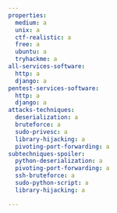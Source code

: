 ```yaml
---
properties:
  medium: a
  unix: a
  ctf-realistic: a
  free: a
  ubuntu: a
  tryhackme: a
all-services-software:
  http: a
  django: a
pentest-services-software:
  http: a
  django: a
attacks-techniques:
  deserialization: a
  bruteforce: a
  sudo-privesc: a
  library-hijacking: a
  pivoting-port-forwarding: a
subtechniques-spoiler:
  python-deserialization: a
  pivoting-port-forwarding: a
  ssh-bruteforce: a
  sudo-python-script: a
  library-hijacking: a

---
```

